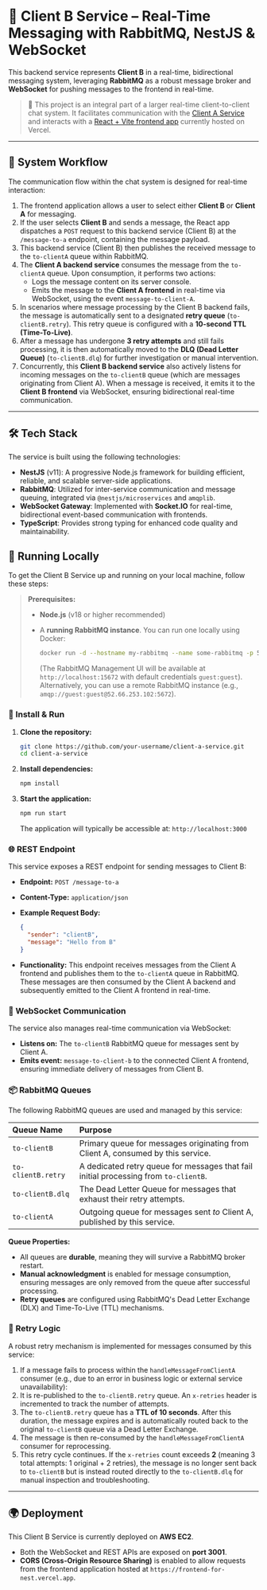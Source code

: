 # 📡 Client B Service – Real-Time Messaging with RabbitMQ, NestJS & WebSocket

This backend service represents **Client B** in a real-time, bidirectional messaging system, leveraging **RabbitMQ** as a robust message broker and **WebSocket** for pushing messages to the frontend in real-time.

> 🧠 This project is an integral part of a larger real-time client-to-client chat system. It facilitates communication with the [Client A Service](https://github.com/your-username/client-b-service) and interacts with a [React + Vite frontend app](https://github.com/your-username/realtime-chat-frontend) currently hosted on Vercel.

---

## 🔄 System Workflow

The communication flow within the chat system is designed for real-time interaction:

1.  The frontend application allows a user to select either **Client B** or **Client A** for messaging.
2.  If the user selects **Client B** and sends a message, the React app dispatches a `POST` request to this backend service (Client B) at the `/message-to-a` endpoint, containing the message payload.
3.  This backend service (Client B) then publishes the received message to the `to-clientA` queue within RabbitMQ.
4.  The **Client A backend service** consumes the message from the `to-clientA` queue. Upon consumption, it performs two actions:
    - Logs the message content on its server console.
    - Emits the message to the **Client A frontend** in real-time via WebSocket, using the event `message-to-client-A`.
5.  In scenarios where message processing by the Client B backend fails, the message is automatically sent to a designated **retry queue** (`to-clientB.retry`). This retry queue is configured with a **10-second TTL (Time-To-Live)**.
6.  After a message has undergone **3 retry attempts** and still fails processing, it is then automatically moved to the **DLQ (Dead Letter Queue)** (`to-clientB.dlq`) for further investigation or manual intervention.
7.  Concurrently, this **Client B backend service** also actively listens for incoming messages on the `to-clientB` queue (which are messages originating from Client A). When a message is received, it emits it to the **Client B frontend** via WebSocket, ensuring bidirectional real-time communication.

---

## 🛠️ Tech Stack

The service is built using the following technologies:

- **NestJS** (v11): A progressive Node.js framework for building efficient, reliable, and scalable server-side applications.
- **RabbitMQ**: Utilized for inter-service communication and message queuing, integrated via `@nestjs/microservices` and `amqplib`.
- **WebSocket Gateway**: Implemented with **Socket.IO** for real-time, bidirectional event-based communication with frontends.
- **TypeScript**: Provides strong typing for enhanced code quality and maintainability.

## 🚀 Running Locally

To get the Client B Service up and running on your local machine, follow these steps:

> **Prerequisites:**
>
> - **Node.js** (v18 or higher recommended)
> - A **running RabbitMQ instance**. You can run one locally using Docker:
>
>   ```bash
>   docker run -d --hostname my-rabbitmq --name some-rabbitmq -p 5672:5672 -p 15672:15672 rabbitmq:3-management
>   ```
>
>   (The RabbitMQ Management UI will be available at `http://localhost:15672` with default credentials `guest:guest`).
>   Alternatively, you can use a remote RabbitMQ instance (e.g., `amqp://guest:guest@52.66.253.102:5672`).

### 🔧 Install & Run

1.  **Clone the repository:**

    ```bash
    git clone https://github.com/your-username/client-a-service.git
    cd client-a-service
    ```

2.  **Install dependencies:**

    ```bash
    npm install
    ```

3.  **Start the application:**

    ```bash
    npm run start
    ```

    The application will typically be accessible at: `http://localhost:3000`

### 🌐 REST Endpoint

This service exposes a REST endpoint for sending messages to Client B:

- **Endpoint:** `POST /message-to-a`
- **Content-Type:** `application/json`
- **Example Request Body:**

  ```json
  {
    "sender": "clientB",
    "message": "Hello from B"
  }
  ```

- **Functionality:** This endpoint receives messages from the Client A frontend and publishes them to the `to-clientA` queue in RabbitMQ. These messages are then consumed by the Client A backend and subsequently emitted to the Client A frontend in real-time.

### 📡 WebSocket Communication

The service also manages real-time communication via WebSocket:

- **Listens on:** The `to-clientB` RabbitMQ queue for messages sent by Client A.
- **Emits event:** `message-to-client-b` to the connected Client A frontend, ensuring immediate delivery of messages from Client B.

### 📦 RabbitMQ Queues

The following RabbitMQ queues are used and managed by this service:

| Queue Name         | Purpose                                                                              |
| :----------------- | :----------------------------------------------------------------------------------- |
| `to-clientB`       | Primary queue for messages originating from Client A, consumed by this service.      |
| `to-clientB.retry` | A dedicated retry queue for messages that fail initial processing from `to-clientB`. |
| `to-clientB.dlq`   | The Dead Letter Queue for messages that exhaust their retry attempts.                |
| `to-clientA`       | Outgoing queue for messages sent _to_ Client A, published by this service.           |

**Queue Properties:**

- All queues are **durable**, meaning they will survive a RabbitMQ broker restart.
- **Manual acknowledgment** is enabled for message consumption, ensuring messages are only removed from the queue after successful processing.
- **Retry queues** are configured using RabbitMQ's Dead Letter Exchange (DLX) and Time-To-Live (TTL) mechanisms.

### 🔁 Retry Logic

A robust retry mechanism is implemented for messages consumed by this service:

1.  If a message fails to process within the `handleMessageFromClientA` consumer (e.g., due to an error in business logic or external service unavailability):
2.  It is re-published to the `to-clientB.retry` queue. An `x-retries` header is incremented to track the number of attempts.
3.  The `to-clientB.retry` queue has a **TTL of 10 seconds**. After this duration, the message expires and is automatically routed back to the original `to-clientB` queue via a Dead Letter Exchange.
4.  The message is then re-consumed by the `handleMessageFromClientA` consumer for reprocessing.
5.  This retry cycle continues. If the `x-retries` count exceeds **2** (meaning 3 total attempts: 1 original + 2 retries), the message is no longer sent back to `to-clientB` but is instead routed directly to the `to-clientB.dlq` for manual inspection and troubleshooting.

---

## 🌍 Deployment

This Client B Service is currently deployed on **AWS EC2**.

- Both the WebSocket and REST APIs are exposed on **port 3001**.
- **CORS (Cross-Origin Resource Sharing)** is enabled to allow requests from the frontend application hosted at `https://frontend-for-nest.vercel.app`.
